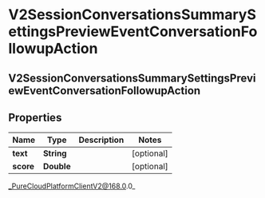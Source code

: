 # V2SessionConversationsSummarySettingsPreviewEventConversationFollowupAction

## V2SessionConversationsSummarySettingsPreviewEventConversationFollowupAction

## Properties

|Name | Type | Description | Notes|
|------------ | ------------- | ------------- | -------------|
| **text** | **String** |  | [optional] |
| **score** | **Double** |  | [optional] |



_PureCloudPlatformClientV2@168.0.0_
